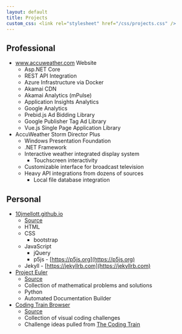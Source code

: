 ```yaml
---
layout: default
title: Projects
custom_css: <link rel="stylesheet" href="/css/projects.css" />
---
```


<div class="custom-row">
<div class="custom-column" markdown="1">

## Professional
* www.accuweather.com Website
    * Asp.NET Core
    * REST API Integration
    * Azure Infrastructure via Docker
    * Akamai CDN
    * Akamai Analytics (mPulse)
    * Application Insights Analytics
    * Google Analytics
    * Prebid.js Ad Bidding Library
    * Google Publisher Tag Ad Library
    * Vue.js Single Page Application Library
* AccuWeather Storm Director Plus
    * Windows Presentation Foundation
    * .NET Framework
    * Interactive weather integrated display system
        * Touchscreen interactivity
    * Customizable interface for broadcast television
    * Heavy API integrations from dozens of sources
        * Local file database integration

</div>
<div class="custom-column" markdown="1">

## Personal
* [10jmellott.github.io](https://10jmellott.github.io)
    * [Source](https://github.com/10jmellott/10jmellott.github.io)
    * HTML
    * CSS
        * bootstrap
    * JavaScript
        * jQuery
        * p5js - [https://p5js.org](https://p5js.org)
    * Jekyll - [https://jekyllrb.com](https://jekyllrb.com)
* [Project Euler](https://10jmellott.github.io/ProjectEuler/)
    * [Source](https://github.com/10jmellott/ProjectEuler)
    * Collection of mathematical problems and solutions
    * Python
    * Automated Documentation Builder
* [Coding Train Browser](https://10jmellott.github.io/CodingTrainBrowser/)
    * [Source](https://github.com/10jmellott/CodingTrainBrowser)
    * Collection of visual coding challenges
    * Challenge ideas pulled from [The Coding Train](https://thecodingtrain.com/CodingChallenges/)

</div>
</div>
